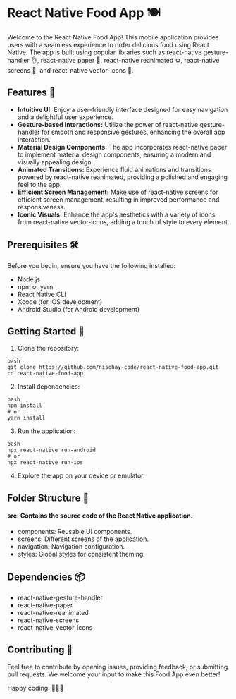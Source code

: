 # React Native Food App 🍽️
Welcome to the React Native Food App! This mobile application provides users with a seamless experience to order delicious food using React Native. The app is built using popular libraries such as react-native gesture-handler 👌, react-native paper 📄, react-native reanimated ⚙️, react-native screens 📱, and react-native vector-icons 🎨.

## Features 🚀
- **Intuitive UI:** Enjoy a user-friendly interface designed for easy navigation and a delightful user experience.
- **Gesture-based Interactions:** Utilize the power of react-native gesture-handler for smooth and responsive gestures, enhancing the overall app interaction.
- **Material Design Components:** The app incorporates react-native paper to implement material design components, ensuring a modern and visually appealing design.
- **Animated Transitions:** Experience fluid animations and transitions powered by react-native reanimated, providing a polished and engaging feel to the app.
- **Efficient Screen Management:** Make use of react-native screens for efficient screen management, resulting in improved performance and responsiveness.
- **Iconic Visuals:** Enhance the app's aesthetics with a variety of icons from react-native vector-icons, adding a touch of style to every element.
  
## Prerequisites 🛠️
Before you begin, ensure you have the following installed:

- Node.js
- npm or yarn
- React Native CLI
- Xcode (for iOS development)
- Android Studio (for Android development)
  
## Getting Started 🚀
1. Clone the repository:
```
bash
git clone https://github.com/nischay-code/react-native-food-app.git
cd react-native-food-app
```
2. Install dependencies:
```
bash
npm install
# or
yarn install
```
3. Run the application:
```
bash
npx react-native run-android
# or
npx react-native run-ios
```
4. Explore the app on your device or emulator.

## Folder Structure 📂
#### src: Contains the source code of the React Native application.
- components: Reusable UI components.
- screens: Different screens of the application.
- navigation: Navigation configuration.
- styles: Global styles for consistent theming.
  
## Dependencies 📦
- react-native-gesture-handler
- react-native-paper
- react-native-reanimated
- react-native-screens
- react-native-vector-icons
  
## Contributing 🤝
Feel free to contribute by opening issues, providing feedback, or submitting pull requests. We welcome your input to make this Food App even better!

Happy coding! 🍔🍕🥗

